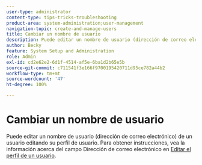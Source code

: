 ```yaml
---
user-type: administrator
content-type: tips-tricks-troubleshooting
product-area: system-administration;user-management
navigation-topic: create-and-manage-users
title: Cambiar un nombre de usuario
description: Puede editar un nombre de usuario (dirección de correo electrónico) de un usuario editando su perfil de usuario.
author: Becky
feature: System Setup and Administration
role: Admin
exl-id: cd2e62e2-6d1f-4514-af5e-6ba1d2b65e5b
source-git-commit: c711541f3e166f9700195420711d95ce782a44b2
workflow-type: tm+mt
source-wordcount: '47'
ht-degree: 100%

---
```


# Cambiar un nombre de usuario

Puede editar un nombre de usuario (dirección de correo electrónico) de un usuario editando su perfil de usuario. Para obtener instrucciones, vea la información acerca del campo Dirección de correo electrónico en [Editar el perfil de un usuario](../../../administration-and-setup/add-users/create-and-manage-users/edit-a-users-profile.md).
